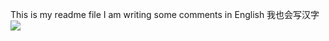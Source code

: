 This is my readme file
I am writing some comments in English
我也会写汉字![](C:\Users\Andrew\Desktop\Image_20230914173545.png)